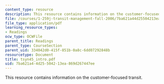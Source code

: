 ```yaml
---
content_type: resource
description: This resource contains information on the customer-focused transit.
file: /courses/1-259j-transit-management-fall-2006/7ba621a44d25504213ea869d267447ee_tsyn45_intro.pdf
file_type: application/pdf
learning_resource_types:
- Readings
ocw_type: OCWFile
parent_title: Readings
parent_type: CourseSection
parent_uid: 334042d0-415f-851b-0a8c-6dd07292848b
resourcetype: Document
title: tsyn45_intro.pdf
uid: 7ba621a4-4d25-5042-13ea-869d267447ee
---
```

This resource contains information on the customer-focused transit.

